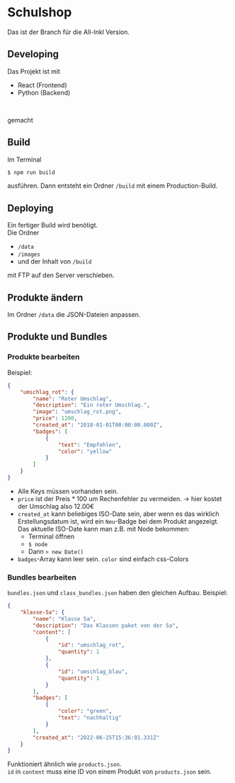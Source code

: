 # Schulshop

Das ist der Branch für die All-Inkl Version.

## Developing
Das Projekt ist mit 
* React (Frontend)
* Python (Backend)
<br/>

gemacht

## Build
Im Terminal
```sh
$ npm run build
```
ausführen. Dann entsteht ein Ordner `/build` mit einem
Production-Build.

## Deploying
Ein fertiger Build wird benötigt. <br/>
Die Ordner
* `/data`
* `/images`
* und der Inhalt von `/build`

mit FTP auf den Server verschieben.

## Produkte ändern
Im Ordner `/data` die JSON-Dateien anpassen.

## Produkte und Bundles
### Produkte bearbeiten
Beispiel:
```json
{
    "umschlag_rot": {
        "name": "Roter Umschlag",
        "description": "Ein roter Umschlag.",
        "image": "umschlag_rot.png",
        "price": 1200,
        "created_at": "2018-01-01T00:00:00.000Z",
        "badges": [
            {
                "text": "Empfohlen",
                "color": "yellow"
            }
        ]
    }
}
```
* Alle Keys müssen vorhanden sein.
* `price` ist der Preis * 100 um Rechenfehler zu vermeiden. -> hier kostet der Umschlag also 12.00€
* `created_at` kann beliebiges ISO-Date sein, aber wenn es das wirklich Erstellungsdatum ist, wird ein `Neu`-Badge bei dem Produkt angezeigt. Das aktuelle ISO-Date kann man z.B. mit Node bekommen:
    * Terminal öffnen
    * `$ node `
    * Dann `> new Date()`
* `badges`-Array kann leer sein. `color` sind einfach css-Colors

### Bundles bearbeiten
`bundles.json` und `class_bundles.json` haben den gleichen Aufbau.
Beispiel:
```json
{
    "klasse-5a": {
        "name": "Klasse 5a",
        "description": "Das Klassen paket von der 5a",
        "content": [
            {
                "id": "umschlag_rot",
                "quantity": 1
            },
            {
                "id": "umschlag_blau",
                "quantity": 1
            }
        ],
        "badges": [
            {
                "color": "green",
                "text": "nachhaltig"
            }
        ],
        "created_at": "2022-06-25T15:36:01.331Z"
    }
}
```
Funktioniert ähnlich wie `products.json`.
<br/>
`id` in `content` muss eine ID von einem Produkt von `products.json` sein.
